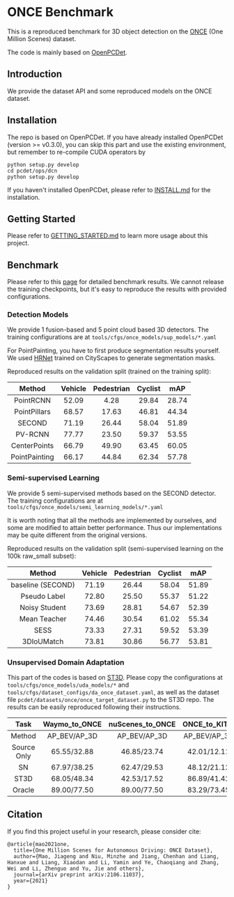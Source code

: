 # ONCE Benchmark

This is a reproduced benchmark for 3D object detection on the [ONCE](https://arxiv.org/abs/2106.11037) (One Million Scenes) dataset. 

The code is mainly based on [OpenPCDet](https://github.com/open-mmlab/OpenPCDet).

## Introduction
We provide the dataset API and some reproduced models on the ONCE dataset. 

## Installation
The repo is based on OpenPCDet. If you have already installed OpenPCDet (version >= v0.3.0), you can skip this part and use the existing environment, but remember to re-compile CUDA operators by
```shell
python setup.py develop
cd pcdet/ops/dcn
python setup.py develop
```
If you haven't installed OpenPCDet, please refer to [INSTALL.md](docs/INSTALL.md) for the installation.

## Getting Started

Please refer to [GETTING_STARTED.md](docs/GETTING_STARTED.md) to learn more usage about this project.

## Benchmark

Please refer to this [page](https://once-for-auto-driving.github.io/benchmark.html#benchmark) for detailed benchmark results. We cannot release the training checkpoints, but it's easy to reproduce the results with provided configurations.

### Detection Models
We provide 1 fusion-based and 5 point cloud based 3D detectors. The training configurations are at `tools/cfgs/once_models/sup_models/*.yaml`

For PointPainting, you have to first produce segmentation results yourself. We used [HRNet](https://github.com/HRNet/HRNet-Semantic-Segmentation) trained on CityScapes to generate segmentation masks. 

Reproduced results on the validation split (trained on the training split):

| Method        | Vehicle | Pedestrian | Cyclist | mAP   |
| :-------------: | :-------: | :----------: | :-------: | :-----: |
| PointRCNN     | 52.09   | 4.28       | 29.84   | 28.74 |
| PointPillars  | 68.57   | 17.63      | 46.81   | 44.34 |
| SECOND        | 71.19   | 26.44      | 58.04   | 51.89 |
| PV-RCNN       | 77.77   | 23.50      | 59.37   | 53.55 |
| CenterPoints  | 66.79   | 49.90      | 63.45   | 60.05 |
| PointPainting | 66.17   | 44.84      | 62.34   | 57.78 |

### Semi-supervised Learning
We provide 5 semi-supervised methods based on the SECOND detector. The training configurations are at `tools/cfgs/once_models/semi_learning_models/*.yaml`

It is worth noting that all the methods are implemented by ourselves, and some are modified to attain better performance. Thus our implementations may be quite different from the original versions.

Reproduced results on the validation split (semi-supervised learning on the 100k raw_small subset):

| Method            | Vehicle | Pedestrian | Cyclist | mAP   |
| :-----------------: | :-------: | :----------: | :-------: | :-----: |
| baseline (SECOND) | 71.19   | 26.44      | 58.04   | 51.89 |
| Pseudo Label      | 72.80   | 25.50      | 55.37   | 51.22 |
| Noisy Student     | 73.69   | 28.81      | 54.67   | 52.39 |
| Mean Teacher      | 74.46   | 30.54      | 61.02   | 55.34 |
| SESS              | 73.33   | 27.31      | 59.52   | 53.39 |
| 3DIoUMatch        | 73.81   | 30.86      | 56.77   | 53.81 |

### Unsupervised Domain Adaptation

This part of the codes is based on [ST3D](https://github.com/CVMI-Lab/ST3D). Please copy the configurations at `tools/cfgs/once_models/uda_models/*` and `tools/cfgs/dataset_configs/da_once_dataset.yaml`, as well as the dataset file `pcdet/datasets/once/once_target_dataset.py` to the ST3D repo. The results can be easily reproduced following their instructions. 

| Task        | Waymo\_to\_ONCE | nuScenes\_to\_ONCE | ONCE\_to\_KITTI |
| :-----------: | :---------------: | :------------------: | :---------------: |
| Method      | AP\_BEV/AP\_3D  | AP\_BEV/AP\_3D     | AP\_BEV/AP\_3D  |
| Source Only | 65.55/32.88     | 46.85/23.74        | 42.01/12.11     |
| SN          | 67.97/38.25     | 62.47/29.53        | 48.12/21.12     |
| ST3D        | 68.05/48.34     | 42.53/17.52        | 86.89/41.42     |
| Oracle      | 89.00/77.50     | 89.00/77.50        | 83.29/73.45     |

## Citation 
If you find this project useful in your research, please consider cite:

```
@article{mao2021one,
  title={One Million Scenes for Autonomous Driving: ONCE Dataset},
  author={Mao, Jiageng and Niu, Minzhe and Jiang, Chenhan and Liang, Hanxue and Liang, Xiaodan and Li, Yamin and Ye, Chaoqiang and Zhang, Wei and Li, Zhenguo and Yu, Jie and others},
  journal={arXiv preprint arXiv:2106.11037},
  year={2021}
}
```
